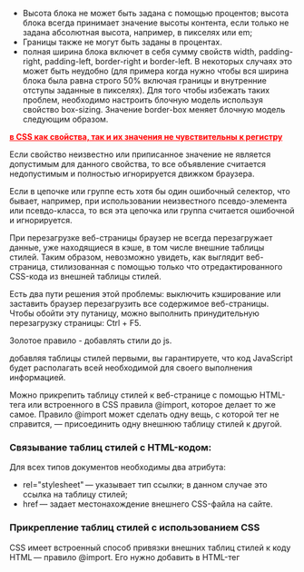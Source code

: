  * Высота блока не может быть задана с помощью процентов; высота блока всегда принимает значение высоты контента, если только не задана абсолютная высота, например, в пикселях или em;
 * Границы также не могут быть заданы в процентах.
 * полная ширина блока включет в себя сумму свойств width, padding-right, padding-left, border-right и border-left. В некоторых случаях это может быть неудобно (для примера когда нужно чтобы вся ширина блока была равна строго 50% включая границы и внутренние отступы заданные в пикселях). Для того чтобы избежать таких проблем, необходимо настроить блочную модель используя свойство box-sizing. Значение border-box меняет блочную модель следующим образом.

**в CSS как свойства, так и их значения не чувствительны к регистру**

Если свойство неизвестно или приписанное значение не является допустимым для данного свойства, то все объявление считается недопустимым и полностью игнорируется движком браузера.

Если в цепочке или группе есть хотя бы один ошибочный селектор, что бывает, например, при использовании неизвестного псевдо-элемента или псевдо-класса, то вся эта цепочка или группа считается ошибочной и игнорируется.

При перезагрузке веб-страницы браузер не всегда перезагружает данные, уже находящиеся в кэше, в том числе внешние таблицы стилей. Таким образом, невозможно увидеть, как выглядит веб-страница, стилизованная с помощью только что отредактированного CSS-кода из внешней таблицы стилей.  

Есть два пути решения этой проблемы: выключить кэширование или заставить браузер перезагрузить все содержимое веб-страницы. Чтобы обойти эту путаницу, можно выполнить принудительную перезагрузку страницы: Ctrl + F5.

Золотое правило - добавлять стили до js.

добавляя таблицы стилей первыми, вы гарантируете, что код JavaScript будет располагать всей необходимой для своего выполнения информацией.

Можно прикрепить таблицу стилей к веб-странице с помощью HTML-тега <link> или встроенного в CSS правила @import, которое делает то же самое. Правило @import может сделать одну вещь, с которой тег <link> не справится, — присоединить одну внешнюю таблицу стилей к другой.  

### Связывание таблиц стилей с HTML-кодом:
Для всех типов документов необходимы два атрибута:
 * rel="stylesheet" — указывает тип ссылки; в данном случае это ссылка на таблицу стилей;
 * href — задает местонахождение внешнего CSS-файла на сайте.

### Прикрепление таблиц стилей с использованием CSS
CSS имеет встроенный способ привязки внешних таблиц стилей к коду HTML — правило @import. Его нужно добавить в HTML-тег <style>. Например:  
                                        
                                        <style type="text/css">
                                            @import url(css/styles.css);
                                        </style>

В отличие от HTML-тега правило @import — языковая конструкция CSS, обладающая некоторыми несвойственными HTML качествами.

 * Чтобы выполнить привязку к внешнему файлу CSS, нужно использовать url вместо href и заключать путь к CSS-файлу в круглые скобки. Так, в рассмотренном выше примере css/styles.css — путь к внешнему CSS-файлу. Кавычки, в которые заключен URL, не обязательны. Таким образом, url(css/styles.css) и url("css/styles.css") будут работать одинаково.
 * Посредством нескольких правил @import, как и с помощью нескольких тегов, можно присоединить любое количество внешних таблиц стилей:  

                                        <style type="text/css">
                                            @import url(css/styles.css);
                                            @import url(css/forms.css);
                                        </style>  

 * После правила @import можно добавлять обычные CSS-стили

                                        <style type="text/css">
                                            @import url(css/styles.css);
                                            @import url(css/forms.css);
                                            p { color:red; }
                                        </style>  

Нужно поместить все правила @import перед CSS-стилями, как показано в примере. Веб-браузеры игнорируют любые таблицы стилей, импортируемые после CSS-правила, поэтому если изменить порядок показанного выше кода на обратный и стиль p появится первым, то браузер проигнорирует любые стили в таблицах стилей style.css или form.css.

#### именование классов:  
 * при именовании стилевых классов разрешается использование только букв алфавита, чисел, дефисов, знаков подчеркивания.  
 * Название после точки всегда должно начинаться с символа — буквы алфавита. Например, .9lives — неправильное имя класса, а .crazy8 — правильное. Можно называть классы, например, именами .copy-right и .banner_image, но не .-bad или ._as_bad.  
 * Имена стилевых классов чувствительны к регистру. Например, .SIDEBAR и .sidebar рассматриваются языком CSS по-разному, как различные классы.  

### Ограничения наследования
Многие CSS-свойства вообще не наследуются, например border.
Ниже описаны конкретные случаи, когда наследование точно не применяется:

 * Как правило, свойства, которые затрагивают размещение элементов на странице (отступы (поля), границы (рамки) элементов), не наследуются. Было бы не очень приятно, если бы у body был отступ и его наследовали все элементы вложенные в body.  

**Единственный способ перекрыть инструкцию !important - это включить в исходный код другую инструкцию !important с такой же специфичностью, но позднее.**

Специфичность измеряет то, селектор специфичен — то есть скольким элементам он может соответствовать.

Величину специфичности селектора измеряют согласно четырем разным величинам (или компонентам), которые можно представить как тысячи, сотни, десятки и единицы — четыре цифры в четырех столбцах:  
 * Тысячи: Ставит единицу в этот столбец, если селектор внутри элемента <style> или объявление находится внутри атрибута style (такие объявления не имеют селекторов, и их специфичность всегда равна 1000.) В противном случае ставьте 0.
 * Сотни: Добавляет единицу в этот столбец за каждый селектор ID, содержащийся внутри составного селектора.
 * Десятки: Добавляет единицу в этот столбец за каждый селектор класса, атрибута или псевдо-класса, содержащийся в составном селекторе.
 * Единицы: Добавляет единицу в этот столбец за каждый селектор элемента или псевдо-элемента, содержащийся в составном селекторе.

**Примечание: Универсальный селектор(*), комбинаторы (+, >, ~, ' ') и псевдо-класс отрицания (:not) на специфичность не влияют.**

**Примечание: Если несколько селекторов имеют одну и ту же важность и специфичность, то побеждает тот, что идет позднее в исходном коде**

важно помнить, что все переопределение происходит на уровне свойств — одни свойства переопределяют другие свойства, но целые правила не переопределяют другие правила. Если некоторому элементу отвечают несколько CSS правил, они все применяются к нему. И только после этого выявляются отдельные конфликтующие свойства и определяется, какие именно стили победят.

                                    <p>I'm <strong>important</strong></p>

                                    /* специфичность: 0002 */
                                    p strong {
                                    background-color: khaki;
                                    color: green;
                                    }

                                    /* специфичность: 0001 */
                                    strong {
                                    text-decoration: underline;
                                    color: red;
                                    }

В данном примере, в силу большей специфичности, свойство цвета (color) из первого правила переопределит аналогичное свойство второго правила. Однако свойства background-color из первого правила и text-decoration из второго оба применяются к элементу .

https://developer.mozilla.org/ru/docs/Learn/CSS/Introduction_to_CSS/Cascade_and_inheritance

### float
Плавающие элементы могут быть расположены у левого или правого края окна содержащего их элемента-контейнера. В некоторых случаях это просто означает, что элемент перемещается к левому или правому краю окна браузера. Однако если вы перемещаете элемент, находящийся внутри другого тега, для которого установлены значения ширины или позиции на веб-странице, то перемещение будет осуществлено к левому или правому краю этого тега, который является контейнером для плавающего элемента. Например, на веб-странице может быть блочный элемент шириной 300 пикселов, который прилегает к правому краю окна браузера. Внутри может располагаться изображение, которое выровнено по левому краю. Иными словами, изображение примыкает к краю этого блока шириной 300 пикселов, а не к окну браузера.

Вы можете применять свойство float к линейным элементам, например .
Браузер обрабатывает линейные элементы точно так же, как блочные.

При использовании свойства float для блочных элементов рекомендуется установить свойство width для них (на самом деле правила CSS требуют установки ширины плавающим элементам для всех тегов, кроме изображений).

https://learn.javascript.ru/float

### Осуществление преобразований, переходов и анимации
#### преобразования
В CSS3 представлены несколько свойств, связанных с преобразованиями элемента веб-страницы, будь то вращение, масштабирование, перемещение этого элемента или его перекашивание вдоль горизонтальной или вертикальной оси (которое называется наклоном).

Основным CSS-свойством для получения любого из этих изменений является transform. Оно используется с предоставлением типа желаемого преобразования и добавлением значения, указывающего на степень преобразования элемента. Например, для вращения элемента предоставляется ключевое слово rotate, за которым следует количество градусов поворота:

                                            transform: rotate(10deg);

У CSS-преобразований есть одна странность: они не касаются окружающих элементов.То есть, если повернуть элемент на 45°, он может наложиться на те элементы, которые находятся выше, ниже его или по бокам. Сначала веб-браузеры выделяют элементу то пространство, которое он занимал бы при обычных обстоятельствах (до преобразования), а затем они занимаются преобразованием элемента (его вращением, увеличением или наклоном).

### margin collapse  
Вертикальные смежные margin-ы схлопываются. Если два элемента имеют положительный вертикальный отступ, то в результате отступом между элементами будет наибольший из двух отступов.(за исключением случая, когда последнему элементу применено свойство clear).  

**отступы плавающих и абсолютно (и относительно) позиционированных элементов никогда не схлопываются.**  

Если один элемент имеет положительный отступ, а второй отрицательный, то результатом будет сумма отступов между элементами.  

Если сумма отступов будет отрицательной, то последний элемент будет перекрывать первый.  

Если родительский элемент не имеет border или padding, тогда родительский и дочерний отступ схлопнутся и результатом будет больший из двух отступов.

Чтобы убрать схлопывание, нужно задать для родительского элемента border или padding.

**ширину border нельзя использовать в процентах**  

### Префиксы производителей  
Чтобы пометить CSS-свойство как экспериментальное или еще не до конца согласованное, производители браузеров используют префикс, который ставится перед названием свойства. Обычно, если W3C CSS Working Group принимает свойство и в достаточной степени завершает его детализацию, производители отказываются от префикса.  

Процентные значения свойства ширины width рассчитываются на основании ширины элемента-контейнера. Если вы установите ширину заголовка равной 75 %, и этот заголовок не вложен ни в какие другие элементы веб-страницы с явно определенной шириной, то ширина текста заголовка составит 75 % от ширины окна браузера. Если посетитель изменит размер окна браузера, то ширина заголовка тоже изменится. Однако если заголовок заключен в блок <div> шириной 200 пикселов, то ширина данного заголовка составит 150 пикселов.  

!!!???Процентные значения в свойстве высоты height работают точно так же, но расчет базируется на высоте элемента-контейнера, а не на его ширине.  

### Наследование стилей. Свойства inset, initial, inherit  
Значение **initial** применяется для установки исходного значения свойства. Может восстановить значения свойств, заданных браузером по умолчанию или задать начальное значение свойства, измененное в результате наследования.  

**inherit** - ключевое слово, которое сообщает, что необходимо наследовать значение свойства у родительского элемента. Естественно, результат будет заметен только в том случае, если у родителя указанное свойство установлено.  

The unset CSS keyword resets a property to its inherited value if it inherits from its parent, and to its initial value if not. In other words, it behaves like the inherit keyword in the first case, and like the initial keyword in the second case.  

https://developer.mozilla.org/en-US/docs/Web/CSS/unset  


### Перемещение  
Функция translate свойства transform просто перемещает элемент из его текущей позиции на некоторое расстояние вправо или влево и вверх или вниз.  

Функции translate передаются два значения: первое определяет величину горизонтального, а второе — вертикального перемещения. Чтобы элемент переместился влево, нужно для первого значения использовать отрицательное число, применение отрицательного числа в качестве второго значения приведет к перемещению элемента вверх.  

В CSS3 предоставляются также две дополнительные функции для перемещения элемента только влево или вправо — translateX и только вверх или вниз —translateY. Например, для перемещения элемента вверх на .5em используется функция translateY:

                                        transform: translateY(-.5em);

### наклон  
Наклон элемента можно осуществить по его горизонтальной и вертикальной осям. Например, для наклона всех вертикальных линий влево на 45°, нужно написать следующий код:

                                        transform: skew(45deg, 0);

Первое значение задает угол от 0deg до 360deg для всех вертикальных линий, действующий в направлении против часовой стрелки.

Второе значение задает угол от 0deg до 360deg для всех горизонтальных линий, действующий в направлении по часовой стрелке.

Как и в случае с translate и scale, в CSS3 предлагаются отдельные функции для осей X и Y: skewX и skewY.

### Множественные преобразования
Изображение можно одновременно масштабировать и наклонять, вращать и перемещать или использовать любые из четырех различных преобразований. Нужно просто добавить через запятую к свойству transform дополнительные функции. Например, повернуть элемент на 45° и увеличить его размер вдвое можно с помощью следующего объявления:

                                        transform: rotate(45deg) scale(2);
                    transform: skew(45deg,0deg) scale(.5) translate(400px,500px) rotate(90deg);

Браузер будет применять все эффекты в порядке следования функций. Порядок не играет роли, если только не используется перемещение.  

### исходная точка  
Обычно, когда к элементу применяется преобразование, в качестве точки начала преобразования браузер использует центр элемента. Например, при вращении элемента браузер поворачивает его вокруг центральной точки. Но в CSS3 разрешается изменять точку преобразования, используя свойство transform-origin. Для него можно указывать ключевые слова, абсолютные значения и относительные значения в em и процентах.

Например, чтобы повернуть div-контейнер вокруг его левой верхней точки, можно воспользоваться ключевыми словами left и top:  

                                        transform-origin: left top;

Можно также использовать пиксельные значения:

                                        transform-origin: 0 0;

или проценты:  

                                        transform-origin: 0% 0%;

При использовании пикселов, em или процентных значений, первое число означает горизонтальную, а второе — вертикальную позицию.  

### Переходы  
В основе CSS-переходов лежат четыре свойства, который управляют тем, какие свойства анимировать, сколько времени займет анимация, какой тип анимации будет использован и какой будет необязательная задержка перед началом анимации.

**transition-property** — указывает на анимируемое свойство. Можно указать одно свойство, воспользоваться ключевым словом all для анимирования всех изменяемых CSS-свойств или применить списком с запятой в качестве разделителя для указания более чем одного свойства (но не всех свойств).  

Чтобы указать продолжительность анимации, используется свойство **transition-duration**. Ему передается или значение в секундах, или значение в миллисекундах (тысячных долях секунды). Например, чтобы переход занимал полсекунды, можно использовать два варианта:

                                        transition-duration: .5s;
                                        transition-duration: 500ms;  

Можно даже указать отдельную продолжительность для каждого анимируемого свойства.  

                                transition-property: color, background-color, border-color;
                                  transition-duration: .25s, .75s, 2s;

с помощью свойства **transition-timing-function** можно также контролировать и скорость хода анимации. Это свойство управляет не продолжительностью анимации, а скоростью хода анимации. Например, можно начать анимацию медленно, а затем быстро ее завершить.

Свойство transition-timing-function может получать одно из пяти ключевых слов: linear, ease, ease-in, ease-out и ease-in-out. Если функцию регулирования скорости не задавать, браузер будет использовать метод ease, при котором анимация начинается медленно, ускоряется к середине и замедляется к концу, предоставляя более естественное изменение.

Можно задержать время начала анимации перехода, воспользовавшись свойством **transition‑delay**  

Краткая запись свойства transition - нужно просто перечислить через запятую свойство, продолжительность, функцию распределения скорости по времени и задержку.  

                                        transition: all 1s ease-in .5s;

### Анимация  


адаптивный веб-дизайн сильно напоминает макеты с непостоянной шириной — конструкции, использующие процентные отношения с целью расширения или сужения в ответ на задаваемую ширину окна браузера. Но в новом веб-дизайне технология пошла дальше путем использования более сложного кода CSS, так называемых уточнений носителей данных (Media Queries) для отправки различных дизайнерских решений для браузеров, располагающих экранами разной ширины, что позволяет создавать существенно отличающийся по внешнему виду макеты в зависимости от устройств, на которых просматривается страница.  

движение под названием Mobile First связано с ограниченным размером экрана смартфонов, а также с ограниченным вниманием людей, находящихся в движении. Конструкции Mobile First касаются начального вида вашего содержимого, а также избавления от его излишнего зашумления, включая дополнительную информацию, которая прекрасно помещается на больших экранах настольных систем, но создает помеху на экранах значительно меньшего размера и отвлекает от основной информации, которую вы надеялись донести до посетителя.  

### проблемы плавающих элементов


В CSS3 представлен **модуль многоколоночной разметки**: он позволяет делить один элемент (например, заполненный текстом div-элемент) на три, четыре столбца или более. Этот модуль предоставляет CSS-свойства для определения количества столбцов, пустых пространств между ними и добавления прямых линий между столбцами:

                                            .multicol {
                                                column-count: 3;
                                                column-gap: 1em;
                                                column-rule: 1px dotted black;
                                            }

### ch_14 - адаптивный веб-дизайн  
позволяет изменять всю разметку страницы на основе ширины окна браузера.

Поскольку производители телефонов понимают, что большинство веб-сайтов созданы для экранов настольных компьютеров, они заставили свои браузеры вести себя немного непривычно для вас. Мобильные браузеры не отображают страницу на все 100%; если бы они это сделали, то страница шириной 960 пикселов не поместилась бы на экране и вы бы увидели только часть этой страницы. Затем, чтобы увидеть всю страницу, вам пришлось бы перемещать поле просмотра в разных направлениях. Вместо этого, чтобы страница поместилась на экране, телефонные браузеры уменьшают масштаб. Конкретный коэффициент уменьшения варьируется в зависимости от характеристики конкретного телефона.

К счастью, есть довольно простой способ отмены такого поведения в браузерах мобильных устройств. Нужно просто к разделу <head> веб-страницы добавить следующий код (самое подходящее место для этого — непосредственно перед тегом <title>):

                                    <meta name="viewport" content="width=device-width">

Метатеги HTML предоставляют дополнительную информацию о содержимом страницы и могут дать браузерам дополнительные инструкции о способах отображения страницы на дисплее. В данном случае viewport обозначает экран браузера, а для атрибута content устанавливается ширина экрана браузера, равная ширине экрана смартфона. То есть браузерам мобильных устройств, склонным к уменьшению масштаба, предписывается этого не делать, настроив ширину экрана на текущую ширину дисплея смартфона.  

Кроме использования метатега viewport, есть еще один способ заставить смартфон не предпринимать попыток сжатия вашей страницы, а вывести вместо этого ее в 100%-ном размере. Правило @viewport позволяет делать все то же самое, что и с метатегом viewport, но в таблице стилей. Благодаря этому можно отказаться от добавления тега <meta> к каждому HTML-файлу сайта и просто добавить одно правило @viewport к своей таблице стилей:

                                            @viewport { width: device-width; }

Это правило нужно добавить в самом начале таблицы стилей до объявления самих стилей.

### Медиазапросы
Они позволяют назначать стили страницам на основе ширины и высоты окна целевого браузера.

Запрос представляет собой вопрос, заданный веб-браузеру: «Равна ли ширина экрана Х пикселам?» Если ответ положительный, браузер запускает таблицу стилей именно для устройства с данной шириной экрана.

                            <link href="css/small.css" rel="stylesheet" media="(max-width:480px)">

К этой стандартной ссылке на таблицу стилей добавился только еще один атрибут media, устанавливающий условия, при которых браузер использует указанную таблицу. Скобки вокруг запроса — (max-width: 480px) — являются обязательным элементом. Если их не поставить, браузер проигнорирует запрос.

#### Включение запросов в таблицу стилей
Есть два способа добавления медиазапросов к таблице стилей:
 * Использование директивы @import, которая позволяет загружать дополнительные внешние таблицы стилей либо во внутреннюю, либо во внешнюю таблицу стилей.

                                    @import url(css/small.css) (max-width:320px);

 * Встраивание медиазапроса в таблицу стилей. Медиазапрос можно также встроить непосредственно в таблицу стилей:

                                    @media (max-width: 480px) {
                                    body {
                                        /* сюда помещаются свойства стиля */
                                    }

#### если возникают проблемы с изображениями
Хотя колонки в гибком дизайне по мере уменьшения окна сжимаются, изображений обычно это не касается. Это может привести к выходу графики за предназначенные для нее границы и к тому, что она уже не станет вписываться в ширину колонки.

Сначала нужно добавить в таблицу стилей следующий стиль:

                                    img { max-width: 100%; }

Он установит для максимального размера любого изображения значение 100% от ширины контейнера этого изображения. То есть изображение не сможет стать больше колонки, div-контейнера или любого HTML-элемента, внутри которого оно находится.

Но этого еще недостаточно, чтобы сделать изображение гибким. Обычно при вставке тега <img> для изображения добавляются параметры его высоты и ширины. Именно эти размеры используются браузером при выводе изображения. Когда указано значение для свойства max-width, изображение не станет шире колонки, но его высота по-прежнему будет точно соответствовать значению, установленному в коде HTML. То есть изображение подстроится под ширину колонки, а его высота не изменится, что приведет к искажению этого изображения. Решение вполне очевидно: нужно просто убрать из кода HTML атрибуты width и height.

### Ch_15 - позиционирование элементов на веб-странице.  
CSS предлагает четыре типа позиционирования:
 * Абсолютное - абсолютно размещенные элементы полностью отделены от потока страницы, определенного HTML-кодом. Т.е. остальные элементы на странице не знают, что существует абсолютно позиционированный элемент.

!!! **Не пытайтесь применять одновременно свойство float и любой тип позиционирования, кроме статического**

 * Относительное - Элемент с таким позиционированием размещается относительно его текущего положения в потоке HTML. 
 В отличие от абсолютного позиционирования, здесь остальные элементы страницы регулируют старое HTML-размещение относительно позиционированного объекта. Соответственно, перемещение объекта с относительным позиционированием оставляет «дыру», на месте которой он должен был находиться.

 Основная польза относительного позиционирования не в том, чтобы переместить элемент, а в установке новой точки привязки для абсолютно позиционированных элементов, которые вложены в него.

 * Фиксированное
 * Статическое позиционирование - просто означает, что содержимое соответствует нормальному нисходящему потоку HTML.

На самом деле абсолютно позиционированный элемент помещается относительно границ его ближайшего предка. 

Позиционирование подчиняется следующим правилам:
 - тег расположен относительно окна браузера, если у него абсолютное позиционирование и он не находится внутри любого другого тега, к которому применено абсолютное, относительное или фиксированное позиционирование;
 - тег определен относительно сторон другого элемента, если он находится внутри другого тега с абсолютным, относительным или фиксированным позиционированием.

Значение hidden свойства visibility подобно значению none свойства display, но между ними есть существенное различие. Когда вы устанавливаете свойству display элемента значение none, он буквально исчезает со страницы, не оставляя следов. Однако задание свойству visibility значения hidden предотвращает показ браузером содержимого элемента, но оставляет пустое пространство в том месте, где должен был быть элемент. При использовании с абсолютно позиционированными элементами, которые уже удаляются из потока страницы, свойства visibility: hidden и display: none ведут себя одинаково.  

Есть и другой способ скрытия элемента — установка для его свойства непрозрачности opacity нулевого значения:

                                            opacity: 0;

Чтобы элемент снова появился на экране, его свойству opacity можно вернуть значение 1:

                                            opacity: 1;

### Ch_16 CSS для распечатываемых веб-страниц
CSS распознает десять различных типов устройств: all, braille, embossed, handheld, print, projection, screen, speech, tty и tv. Браузер применяет таблицу стилей, только когда активизирован тип устройства. Другими словами, браузер применяет одну таблицу стилей для просмотра на экране, а другую — для печати.  

### Как добавлять аппаратно-зависимые таблицы стилей  
#### Определение типа устройства для внешней таблицы стилей
Чтобы присоединить внешнюю таблицу стилей при определении конкретного типа устройства, используйте тег <link> с атрибутом media. Чтобы присоединить таблицу стилей, которая должна использоваться только при печати, добавьте такой HTML-код к своей веб-странице:

                                    <link rel="stylesheet" media="print" href="print.css"/>

Если вы не определите тип устройства, браузер решит, что вы имеете в виду все устройства, и будет использовать таблицу стилей для отображения на экране, при печати и т. д. Кроме того, вы можете задать множество типов устройств, разделяя их запятыми.

                        <link rel="stylesheet" media="screen, projection, handheld" href="screen.css"/>

#### Определение типа устройства внутри таблицы стилей
Вы можете также включить определенные аппаратно-зависимые стили непосредственно внутри таблицы стилей, используя инструкцию @media.  

Инструкцию @media можно также использовать для задания различных экранов и при выводе на печать.

                                        @media print {
                                            /* описывайте стили для печати здесь */
                                        }

Фактически не имеет никакого значения, помещаете вы все стили в отдельный файл и используете инструкцию @media или определяете специфические аппаратно-зависимые стили в их собственных внешних таблицах стилей (например, screen.css и printer.css). Добавление всех ваших стилей, предназначенных только для печати, в их собственную внешнюю таблицу стилей printer.css намного облегчает поиск и редактирование этих стилей.
